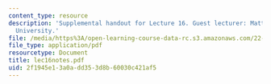```yaml
---
content_type: resource
description: 'Supplemental handout for Lecture 16. Guest lecturer: Matthew Bunn, Harvard
  University.'
file: /media/https%3A/open-learning-course-data-rc.s3.amazonaws.com/22-812j-managing-nuclear-technology-spring-2004/2f1945e13a0add353d8b60030c421af5_lec16notes.pdf
file_type: application/pdf
resourcetype: Document
title: lec16notes.pdf
uid: 2f1945e1-3a0a-dd35-3d8b-60030c421af5
---
```

